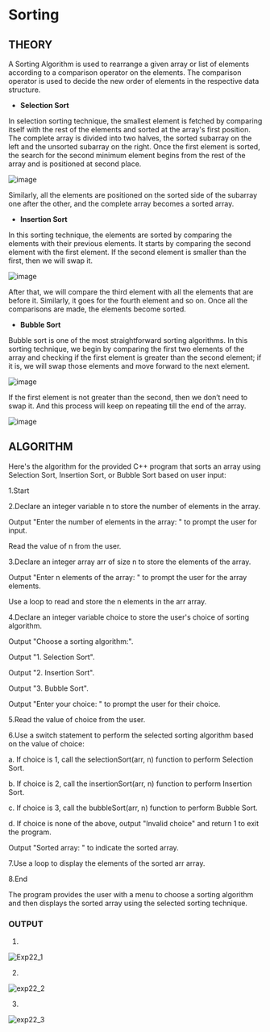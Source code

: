 # Sorting

## **THEORY**

A Sorting Algorithm is used to rearrange a given array or list of elements according to a comparison operator on the elements. The comparison operator is used to decide the new order of elements in the respective data structure.

- **Selection Sort**

In selection sorting technique, the smallest element is fetched by comparing itself with the rest of the elements and sorted at the array's first position. The complete array is divided into two halves, the sorted subarray on the left and the unsorted subarray on the right. Once the first element is sorted, the search for the second minimum element begins from the rest of the array and is positioned at second place.

![image](https://github.com/Purvansha022609/Sorting-Algorithm/assets/139473344/37f41260-a272-4616-8e96-a39223730def)

Similarly, all the elements are positioned on the sorted side of the subarray one after the other, and the complete array becomes a sorted array.

- **Insertion Sort**

In this sorting technique, the elements are sorted by comparing the elements with their previous elements. It starts by comparing the second element with the first element. If the second element is smaller than the first, then we will swap it.

![image](https://github.com/Purvansha022609/Sorting-Algorithm/assets/139473344/4f70a340-1bc8-41e2-99fd-14a8d8e2e82f)

After that, we will compare the third element with all the elements that are before it. Similarly, it goes for the fourth element and so on. Once all the comparisons are made, the elements become sorted. 

- **Bubble Sort**

Bubble sort is one of the most straightforward sorting algorithms. In this sorting technique, we begin by comparing the first two elements of the array and checking if the first element is greater than the second element; if it is, we will swap those elements and move forward to the next element. 

![image](https://github.com/Purvansha022609/Sorting-Algorithm/assets/139473344/69881323-4509-4959-bdc7-0afedb21a639)



If the first element is not greater than the second, then we don’t need to swap it. And this process will keep on repeating till the end of the array.

![image](https://github.com/Purvansha022609/Sorting-Algorithm/assets/139473344/52ac6ac4-03c6-4fdc-83df-e35e963c9b20)

## **ALGORITHM**

Here's the algorithm for the provided C++ program that sorts an array using Selection Sort, Insertion Sort, or Bubble Sort based on user input:

1.Start

2.Declare an integer variable n to store the number of elements in the array.

Output "Enter the number of elements in the array: " to prompt the user for input.

Read the value of n from the user.

3.Declare an integer array arr of size n to store the elements of the array.

Output "Enter n elements of the array: " to prompt the user for the array elements.

Use a loop to read and store the n elements in the arr array.

4.Declare an integer variable choice to store the user's choice of sorting algorithm.

Output "Choose a sorting algorithm:".

Output "1. Selection Sort".

Output "2. Insertion Sort".

Output "3. Bubble Sort".

Output "Enter your choice: " to prompt the user for their choice.

5.Read the value of choice from the user.

6.Use a switch statement to perform the selected sorting algorithm based on the value of choice:

a. If choice is 1, call the selectionSort(arr, n) function to perform Selection Sort.

b. If choice is 2, call the insertionSort(arr, n) function to perform Insertion Sort.

c. If choice is 3, call the bubbleSort(arr, n) function to perform Bubble Sort.

d. If choice is none of the above, output "Invalid choice" and return 1 to exit the program.

Output "Sorted array: " to indicate the sorted array.

7.Use a loop to display the elements of the sorted arr array.

8.End

The program provides the user with a menu to choose a sorting algorithm and then displays the sorted array using the selected sorting technique.

### **OUTPUT**

1. 
![Exp22_1](https://github.com/Purvansha022609/Sorting-Algorithm/assets/139473344/eb5de79e-4cac-4b81-8749-a47226daa84c)

2.
![exp22_2](https://github.com/Purvansha022609/Sorting-Algorithm/assets/139473344/0b85f36e-0942-47a9-8e0d-c728cd43b0ce)

3.
![exp22_3](https://github.com/Purvansha022609/Sorting-Algorithm/assets/139473344/59fe445b-8f40-43ad-ae42-2168ec1b54f0)


